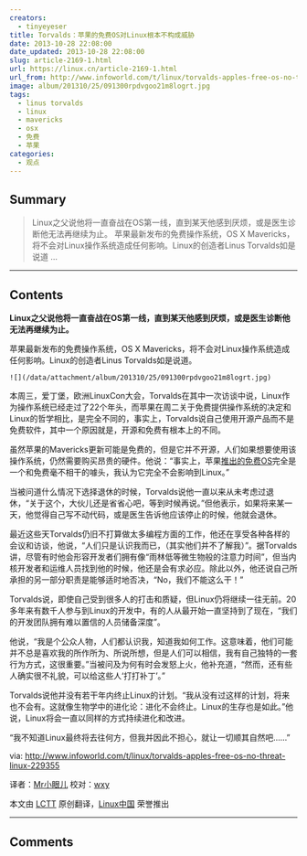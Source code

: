 ```yaml
---
creators:
  - tinyeyeser
title: Torvalds：苹果的免费OS对Linux根本不构成威胁
date: 2013-10-28 22:08:00
date_updated: 2013-10-28 22:08:00
slug: article-2169-1.html
url: https://linux.cn/article-2169-1.html
url_from: http://www.infoworld.com/t/linux/torvalds-apples-free-os-no-threat-linux-229355
image: album/201310/25/091300rpdvgoo21m8logrt.jpg
tags:
  - linus torvalds
  - linux
  - mavericks
  - osx
  - 免费
  - 苹果
categories:
  - 观点
---
```


## Summary

> Linux之父说他将一直奋战在OS第一线，直到某天他感到厌烦，或是医生诊断他无法再继续为止。
> 苹果最新发布的免费操作系统，OS X Mavericks，将不会对Linux操作系统造成任何影响。Linux的创造者Linus Torvalds如是说道 ...

***

<!-- more -->

## Contents

**Linux之父说他将一直奋战在OS第一线，直到某天他感到厌烦，或是医生诊断他无法再继续为止。**

苹果最新发布的免费操作系统，OS X Mavericks，将不会对Linux操作系统造成任何影响。Linux的创造者Linus Torvalds如是说道。

`![](/data/attachment/album/201310/25/091300rpdvgoo21m8logrt.jpg)` 

本周三，爱丁堡，欧洲LinuxCon大会，Torvalds在其中一次访谈中说，Linux作为操作系统已经走过了22个年头，而苹果在周二关于免费提供操作系统的决定和Linux的哲学相比，是完全不同的，事实上，Torvalds说自己使用开源产品而不是免费软件，其中一个原因就是，开源和免费有根本上的不同。

虽然苹果的Mavericks更新可能是免费的，但是它并不开源，人们如果想要使用该操作系统，仍然需要购买昂贵的硬件。他说：“事实上，苹果[推出的免费OS](http://www.infoworld.com/t/mac-os-x/apples-biggest-new-announcement-was-the-free-os-x-upgrade-229257)完全是一个和免费毫不相干的噱头，我认为它完全不会影响到Linux。”

当被问道什么情况下选择退休的时候，Torvalds说他一直以来从未考虑过退休，“关于这个，大伙儿还是省省心吧，等到时候再说。”但他表示，如果将来某一天，他觉得自己写不动代码，或是医生告诉他应该停止的时候，他就会退休。

最近这些天Torvalds仍旧不打算做太多编程方面的工作，他还在享受各种各样的会议和访谈，他说，“人们只是认识我而已，（其实他们并不了解我）”。据Torvalds讲，尽管有时他会形容开发者们拥有像“雨林低等微生物般的注意力时间”，但当内核开发者和运维人员找到他的时候，他还是会有求必应。除此以外，他还说自己所承担的另一部分职责是能够适时地否决，“No，我们不能这么干！”

Torvalds说，即使自己受到很多人的打击和质疑，但Linux仍将继续一往无前。20多年来有数千人参与到Linux的开发中，有的人从最开始一直坚持到了现在，“我们的开发团队拥有难以置信的人员储备深度”。

他说，“我是个公众人物，人们都认识我，知道我如何工作。这意味着，他们可能并不总是喜欢我的所作所为、所说所想，但是人们可以相信，我有自己独特的一套行为方式，这很重要。”当被问及为何有时会发怒上火，他补充道，“然而，还有些人确实很不礼貌，可以给这些人‘打打补丁’。”

Torvalds说他并没有若干年内终止Linux的计划。“我从没有过这样的计划，将来也不会有。这就像生物学中的进化论：进化不会终止。Linux的生存也是如此。”他说，Linux将会一直以同样的方式持续进化和改进。

“我不知道Linux最终将去往何方，但我并因此不担心，就让一切顺其自然吧……”

 

via: <http://www.infoworld.com/t/linux/torvalds-apples-free-os-no-threat-linux-229355>

译者：[Mr小眼儿](http://blog.csdn.net/tinyeyeser) 校对：[wxy](https://github.com/wxy)

 

本文由 [LCTT](https://github.com/LCTT/TranslateProject) 原创翻译，[Linux中国](https://linux.cn/) 荣誉推出

***

## Comments
